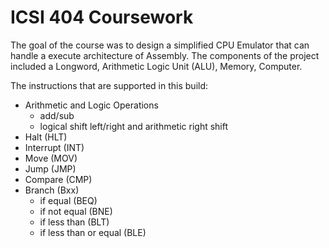 # ICSI 404 Coursework
The goal of the course was to design a simplified CPU Emulator that can handle a execute architecture of Assembly. The components of the project included a Longword, Arithmetic Logic Unit (ALU), Memory, Computer.

The instructions that are supported in this build:
- Arithmetic and Logic Operations
  - add/sub
  - logical shift left/right and arithmetic right shift
- Halt (HLT)
- Interrupt (INT)
- Move (MOV)
- Jump (JMP)
- Compare (CMP)
- Branch (Bxx)
  - if equal (BEQ)
  - if not equal (BNE)
  - if less than (BLT)
  - if less than or equal (BLE)
